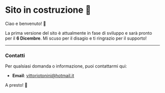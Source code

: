 # Sito in costruzione 🚧

Ciao e benvenuto! 👋

La prima versione del sito è attualmente in fase di sviluppo e sarà pronto per il **6 Dicembre**.
Mi scuso per il disagio e ti ringrazio per il supporto!

---

### Contatti
Per qualsiasi domanda o informazione, puoi contattarmi qui:
- **Email**: vittoriotonini@hotmail.it

A presto! 🚀
